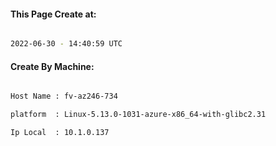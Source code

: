 
   
#### This Page Create at:

```bash

2022-06-30 - 14:40:59 UTC

```

#### Create By Machine:

```bash

Host Name : fv-az246-734

platform  : Linux-5.13.0-1031-azure-x86_64-with-glibc2.31

Ip Local  : 10.1.0.137

```

